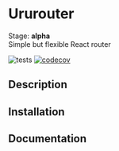 # Ururouter

Stage: **alpha**  
Simple but flexible React router

![tests](https://github.com/KycKyc/Ururouter/actions/workflows/test.js.yml/badge.svg) [![codecov](https://codecov.io/gh/KycKyc/Ururouter/branch/master/graph/badge.svg?token=MKibMj3qX5)](https://codecov.io/gh/KycKyc/Ururouter)

## Description

## Installation

## Documentation
